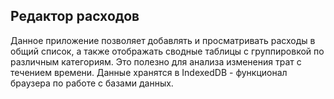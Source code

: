 ## Редактор расходов

Данное приложение позволяет добавлять и просматривать расходы в общий список, а также отображать сводные таблицы с группировкой по различным категориям. Это полезно для анализа изменения трат с течением времени. Данные хранятся в IndexedDB - функционал браузера по работе с базами данных.
